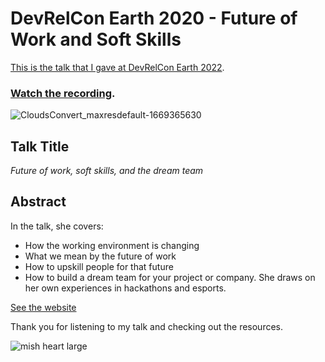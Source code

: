 # DevRelCon Earth 2020 - Future of Work and Soft Skills

[This is the talk that I gave at DevRelCon Earth 2022](https://developerrelations.com/event/devrelcon-earth-2020).

### [Watch the recording](https://youtu.be/X28lal278zA).

![CloudsConvert_maxresdefault-1669365630](https://user-images.githubusercontent.com/36594527/203937817-09974e89-38cc-40b9-8410-4bb14bf718f9.jpg)

## Talk Title

_Future of work, soft skills, and the dream team_

## Abstract

In the talk, she covers:

- How the working environment is changing
- What we mean by the future of work
- How to upskill people for that future
- How to build a dream team for your project or company.
She draws on her own experiences in hackathons and esports.

[See the website](https://developerrelations.com/dev-rel/future-of-work-why-soft-skills-are-important)

Thank you for listening to my talk and checking out the resources.

![mish heart large](https://user-images.githubusercontent.com/36594527/195619762-82827b2e-bfdd-49b6-b8df-5b9e15f4f044.png)
